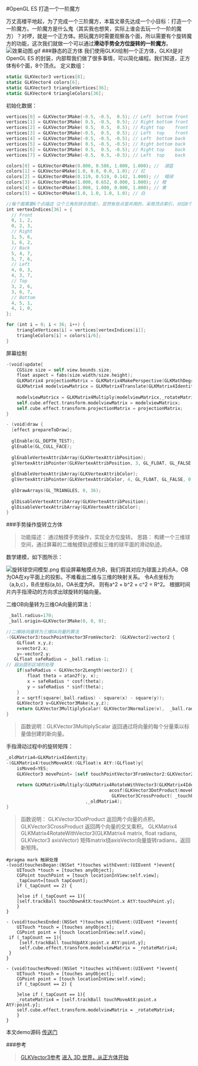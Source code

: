 #OpenGL ES 打造一个一阶魔方

万丈高楼平地起，为了完成一个三阶魔方，本篇文章先达成一个小目标：打造一个一阶魔方。一阶魔方是什么鬼（其实我也想笑，实际上谁会去玩一个一阶的魔方）？对啰，就是一个正方体。把玩魔方时需要观察各个面，所以需要有个旋转魔方的功能，这次我们就做一个可以通过**滑动手势全方位旋转的一阶魔方**。
![效果动图.gif](https://upload-images.jianshu.io/upload_images/4320229-ed5658a1a0f9b8ce.gif?imageMogr2/auto-orient/strip)
###静态的正方体
我们使用GLKit绘制一个正方体，GLKit是对OpenGL ES 的封装，内部帮我们做了很多事情，可以简化编程。我们知道，正方体有6个面，8个顶点。
定义数组：
```swift
static GLKVector3 vertices[8];
static GLKVector4 colors[6];
static GLKVector3 triangleVertices[36];
static GLKVector4 triangleColors[36];
```
初始化数据：
```swift
vertices[0] = GLKVector3Make(-0.5, -0.5,  0.5); // Left  bottom front
vertices[1] = GLKVector3Make( 0.5, -0.5,  0.5); // Right bottom front
vertices[2] = GLKVector3Make( 0.5,  0.5,  0.5); // Right top    front
vertices[3] = GLKVector3Make(-0.5,  0.5,  0.5); // Left  top    front
vertices[4] = GLKVector3Make(-0.5, -0.5, -0.5); // Left  bottom back
vertices[5] = GLKVector3Make( 0.5, -0.5, -0.5); // Right bottom back
vertices[6] = GLKVector3Make( 0.5,  0.5, -0.5); // Right top    back
vertices[7] = GLKVector3Make(-0.5,  0.5, -0.5); // Left  top    back

colors[0] = GLKVector4Make(0.000, 0.586, 1.000, 1.000); //  湖蓝
colors[1] = GLKVector4Make(1.0, 0.0, 0.0, 1.0); // 红
colors[2] = GLKVector4Make(0.119, 0.519, 0.142, 1.000); //  暗绿
colors[3] = GLKVector4Make(1.000, 0.652, 0.000, 1.000); // 橙
colors[4] = GLKVector4Make(1.000, 1.000, 0.000, 1.000); // 黄
colors[5] = GLKVector4Make(1.0, 1.0, 1.0, 1.0); // 白

//每个面需要6个点描述（2个三角形拼合而成），显然有些点是共用的，采用顶点索引，对应8个顶点
int vertexIndices[36] = {
  // Front
  0, 1, 2,
  0, 2, 3,
  // Right
  1, 5, 6,
  1, 6, 2,
  // Back
  5, 4, 7,
  5, 7, 6,
  // Left
  4, 0, 3,
  4, 3, 7,
  // Top
  3, 2, 6,
  3, 6, 7,
  // Bottom
  4, 5, 1,
  4, 1, 0,
};

for (int i = 0; i < 36; i++) {
    triangleVertices[i] = vertices[vertexIndices[i]];
    triangleColors[i] = colors[i/6];
}
```
屏幕绘制
```swift
-(void)update{
    CGSize size = self.view.bounds.size;
    float aspect = fabs(size.width/size.height);
    GLKMatrix4 projectionMatrix = GLKMatrix4MakePerspective(GLKMathDegreesToRadians(65), aspect, 0.5, 15);
    GLKMatrix4 modelviewMatricx = GLKMatrix4Translate(GLKMatrix4Identity, 0,0, -3);
    
    modelviewMatricx = GLKMatrix4Multiply(modelviewMatricx,_rotateMatrix4);
    self.cube.effect.transform.modelviewMatrix = modelviewMatricx;
    self.cube.effect.transform.projectionMatrix = projectionMatrix;
}

- (void)draw {
  [effect prepareToDraw];
  
  glEnable(GL_DEPTH_TEST);
  glEnable(GL_CULL_FACE);
  
  glEnableVertexAttribArray(GLKVertexAttribPosition);
  glVertexAttribPointer(GLKVertexAttribPosition, 3, GL_FLOAT, GL_FALSE, 0, triangleVertices);
  
  glEnableVertexAttribArray(GLKVertexAttribColor);
  glVertexAttribPointer(GLKVertexAttribColor, 4, GL_FLOAT, GL_FALSE, 0, triangleColors);
  
  glDrawArrays(GL_TRIANGLES, 0, 36);
  
  glDisableVertexAttribArray(GLKVertexAttribPosition);
  glDisableVertexAttribArray(GLKVertexAttribColor);
}
```
###手势操作旋转立方体
>功能描述：
通过触摸手势操作，实现全方位旋转。
思路：
构建一个三维球空间，通过屏幕的二维触摸轨迹模拟三维的球平面的滑动轨迹。

数学建模，如下图所示：

![旋转球空间模型.png](https://upload-images.jianshu.io/upload_images/4320229-dd285aa4a141f6ca.png?imageMogr2/auto-orient/strip%7CimageView2/2/w/1240)
假设屏幕触摸点为B，我们将其对应为球面上的点A，OB为OA在xy平面上的投影。不难看出二维与三维的映射关系。
令A点坐标为（a,b,c），B点坐标(a,b)，OA长度为R， 则有a^2 + b^2 + c^2 = R^2。
根据时间片内手指滑动的方向求出球旋转的轴向量。

二维OB向量转为三维OA向量的算法：
```swift
 _ball.radius=170;
 _ball.origin=GLKVector3Make(0, 0, 0);
```
```swift
//二维OB向量转为三维OA向量的算法
-(GLKVector3)touchPointVector3FromVector2: (GLKVector2)vector2 {
    GLfloat x,y,z;
    x=vector2.x;
    y=-vector2.y;
   GLfloat safeRadius = _ball.radius-1;
// 超出圆形区域的处理
    if(safeRadius < GLKVector2Length(vector2)) {
        float theta = atan2f(y, x);
        x = safeRadius * cosf(theta);
        y = safeRadius * sinf(theta);
    }
    z = sqrtf(square(_ball.radius) - square(x) - square(y));
    GLKVector3 v=GLKVector3Make(x,y,z);
    return GLKVector3MultiplyScalar( GLKVector3Normalize(v),  _ball.radius) ;
}
```
>函数说明：GLKVector3MultiplyScalar
返回通过将向量的每个分量乘以标量值创建的新向量。

手指滑动过程中的旋转矩阵：
```swift
_oldMatria4=GLKMatrix4Identity;
-(GLKMatrix4)touchMoveAtX:(GLfloat)x AtY:(GLfloat)y{
    isMoved=YES;
    GLKVector3 movePoint= [self touchPointVector3FromVector2:GLKVector2Make(x-screenW*0.5, y-screenH*0.5)];
    
    return GLKMatrix4Multiply(GLKMatrix4RotateWithVector3(GLKMatrix4Identity,
                                       acosf(GLKVector3DotProduct(movePoint,_touchPoint)/(GLKVector3Length(movePoint)*GLKVector3Length(_touchPoint))),
                                        GLKVector3CrossProduct( _touchPoint,movePoint))
                              ,_oldMatria4);
}
```
>函数说明：
GLKVector3DotProduct
返回两个向量的点积。
GLKVector3CrossProduct
返回两个向量的交叉乘积。
GLKMatrix4 GLKMatrix4RotateWithVector3(GLKMatrix4 matrix, float radians, GLKVector3 axisVector)
矩阵matrix绕axisVector向量旋转radians，返回新矩阵。 
```
#pragma mark 触屏处理
-(void)touchesBegan:(NSSet *)touches withEvent:(UIEvent *)event{
    UITouch *touch = [touches anyObject];
    CGPoint touchPoint = [touch locationInView:self.view];
    _tapCount=[touch tapCount];
    if (_tapCount == 2) {

    }else if (_tapCount == 1){
    [self.trackBall touchDownAtX:touchPoint.x AtY:touchPoint.y];
    }
}

- (void)touchesEnded:(NSSet *)touches withEvent:(UIEvent *)event{
    UITouch *touch = [touches anyObject];
    CGPoint point = [touch locationInView:self.view];
 if (_tapCount == 1){
     [self.trackBall touchUpAtX:point.x AtY:point.y];
     self.cube.effect.transform.modelviewMatrix = _rotateMatrix4;
 }
}

- (void)touchesMoved:(NSSet *)touches withEvent:(UIEvent *)event{
    UITouch *touch = [touches anyObject];
    CGPoint point = [touch locationInView:self.view];
    if (_tapCount == 2) {

    }else if (_tapCount == 1){
    _rotateMatrix4 = [self.trackBall touchMoveAtX:point.x AtY:point.y];
    self.cube.effect.transform.modelviewMatrix = _rotateMatrix4;
    }
}
```
本文demo源码 [传送门](https://github.com/imsz5460/RotateCube)

###参考
>[GLKVector3参考](https://blog.csdn.net/weixin_33759269/article/details/92970485)
[进入 3D 世界，从正方体开始](https://www.jianshu.com/p/dc4d34b1c979)

